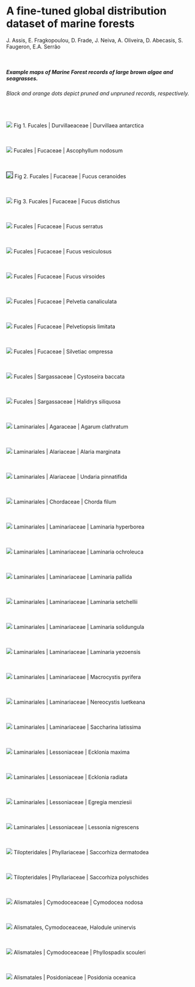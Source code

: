 # A fine-tuned global distribution dataset of marine forests

J. Assis, E. Fragkopoulou, D. Frade, J. Neiva, A. Oliveira, D. Abecasis, S. Faugeron, E.A. Serrão

<br>

##### Example maps of Marine Forest records of large brown algae and seagrasses. 
###### Black and orange dots depict pruned and unpruned records, respectively.

<br><br><img src="https://github.com/jorgeassis/marineforestsDB/raw/master/Data/exampleMaps/Fucales.Durvillaeaceae.Durvillaeaantarctica.png">
Fig 1. Fucales | Durvillaeaceae | Durvillaea antarctica
<br><br><img src="https://github.com/jorgeassis/marineforestsDB/raw/master/Data/exampleMaps/Fucales.Fucaceae.Ascophyllumnodosum.png">
Fucales | Fucaceae | Ascophyllum nodosum

<br><br><img src="https://github.com/jorgeassis/marineforestsDB/raw/master/Data/exampleMaps/Fucales.Fucaceae.Fucusceranoides.png" border="1">
Fig 2. Fucales | Fucaceae | Fucus ceranoides
<br><br><img src="https://github.com/jorgeassis/marineforestsDB/raw/master/Data/exampleMaps/Fucales.Fucaceae.Fucusdistichus.png">
Fig 3. Fucales | Fucaceae | Fucus distichus
<br><br><img src="https://github.com/jorgeassis/marineforestsDB/raw/master/Data/exampleMaps/Fucales.Fucaceae.Fucusserratus.png">
Fucales | Fucaceae | Fucus serratus
<br><br><img src="https://github.com/jorgeassis/marineforestsDB/raw/master/Data/exampleMaps/Fucales.Fucaceae.Fucusvesiculosus.png">
Fucales | Fucaceae | Fucus vesiculosus
<br><br><img src="https://github.com/jorgeassis/marineforestsDB/raw/master/Data/exampleMaps/Fucales.Fucaceae.Fucusvirsoides.png">
Fucales | Fucaceae | Fucus virsoides
<br><br><img src="https://github.com/jorgeassis/marineforestsDB/raw/master/Data/exampleMaps/Fucales.Fucaceae.Pelvetiacanaliculata.png">
Fucales | Fucaceae | Pelvetia canaliculata
<br><br><img src="https://github.com/jorgeassis/marineforestsDB/raw/master/Data/exampleMaps/Fucales.Fucaceae.Pelvetiopsislimitata.png">
Fucales | Fucaceae | Pelvetiopsis limitata
<br><br><img src="https://github.com/jorgeassis/marineforestsDB/raw/master/Data/exampleMaps/Fucales.Fucaceae.Silvetiacompressa.png">
Fucales | Fucaceae | Silvetiac ompressa
<br><br><img src="https://github.com/jorgeassis/marineforestsDB/raw/master/Data/exampleMaps/Fucales.Sargassaceae.Cystoseirabaccata.png">
Fucales | Sargassaceae | Cystoseira baccata
<br><br><img src="https://github.com/jorgeassis/marineforestsDB/raw/master/Data/exampleMaps/Fucales.Sargassaceae.Halidryssiliquosa.png">
Fucales | Sargassaceae | Halidrys siliquosa
<br><br><img src="https://github.com/jorgeassis/marineforestsDB/raw/master/Data/exampleMaps/Laminariales.Agaraceae.Agarumclathratum.png">
Laminariales | Agaraceae | Agarum clathratum
<br><br><img src="https://github.com/jorgeassis/marineforestsDB/raw/master/Data/exampleMaps/Laminariales.Alariaceae.Alariamarginata.png">
Laminariales | Alariaceae | Alaria marginata
<br><br><img src="https://github.com/jorgeassis/marineforestsDB/raw/master/Data/exampleMaps/Laminariales.Alariaceae.Undariapinnatifida.png">
Laminariales | Alariaceae | Undaria pinnatifida
<br><br><img src="https://github.com/jorgeassis/marineforestsDB/raw/master/Data/exampleMaps/Laminariales.Chordaceae.Chordafilum.png">
Laminariales | Chordaceae | Chorda filum
<br><br><img src="https://github.com/jorgeassis/marineforestsDB/raw/master/Data/exampleMaps/Laminariales.Laminariaceae.Laminariahyperborea.png">
Laminariales | Laminariaceae | Laminaria hyperborea
<br><br><img src="https://github.com/jorgeassis/marineforestsDB/raw/master/Data/exampleMaps/Laminariales.Laminariaceae.Laminariaochroleuca.png">
Laminariales | Laminariaceae | Laminaria ochroleuca
<br><br><img src="https://github.com/jorgeassis/marineforestsDB/raw/master/Data/exampleMaps/Laminariales.Laminariaceae.Laminariapallida.png">
Laminariales | Laminariaceae | Laminaria pallida
<br><br><img src="https://github.com/jorgeassis/marineforestsDB/raw/master/Data/exampleMaps/Laminariales.Laminariaceae.Laminariasetchellii.png">
Laminariales | Laminariaceae | Laminaria setchellii
<br><br><img src="https://github.com/jorgeassis/marineforestsDB/raw/master/Data/exampleMaps/Laminariales.Laminariaceae.Laminariasolidungula.png">
Laminariales | Laminariaceae | Laminaria solidungula
<br><br><img src="https://github.com/jorgeassis/marineforestsDB/raw/master/Data/exampleMaps/Laminariales.Laminariaceae.Laminariayezoensis.png">
Laminariales | Laminariaceae | Laminaria yezoensis
<br><br><img src="https://github.com/jorgeassis/marineforestsDB/raw/master/Data/exampleMaps/Laminariales.Laminariaceae.Macrocystispyrifera.png">
Laminariales | Laminariaceae | Macrocystis pyrifera
<br><br><img src="https://github.com/jorgeassis/marineforestsDB/raw/master/Data/exampleMaps/Laminariales.Laminariaceae.Nereocystisluetkeana.png">
Laminariales | Laminariaceae | Nereocystis luetkeana
<br><br><img src="https://github.com/jorgeassis/marineforestsDB/raw/master/Data/exampleMaps/Laminariales.Laminariaceae.Saccharinalatissima.png">
Laminariales | Laminariaceae | Saccharina latissima
<br><br><img src="https://github.com/jorgeassis/marineforestsDB/raw/master/Data/exampleMaps/Laminariales.Lessoniaceae.Eckloniamaxima.png">
Laminariales | Lessoniaceae | Ecklonia maxima
<br><br><img src="https://github.com/jorgeassis/marineforestsDB/raw/master/Data/exampleMaps/Laminariales.Lessoniaceae.Eckloniaradiata.png">
Laminariales | Lessoniaceae | Ecklonia radiata
<br><br><img src="https://github.com/jorgeassis/marineforestsDB/raw/master/Data/exampleMaps/Laminariales.Lessoniaceae.Egregiamenziesii.png">
Laminariales | Lessoniaceae | Egregia menziesii
<br><br><img src="https://github.com/jorgeassis/marineforestsDB/raw/master/Data/exampleMaps/Laminariales.Lessoniaceae.Lessonianigrescens.png">
Laminariales | Lessoniaceae | Lessonia nigrescens 
<br><br><img src="https://github.com/jorgeassis/marineforestsDB/raw/master/Data/exampleMaps/Tilopteridales.Phyllariaceae.Saccorhizadermatodea.png">
Tilopteridales | Phyllariaceae | Saccorhiza dermatodea
<br><br><img src="https://github.com/jorgeassis/marineforestsDB/raw/master/Data/exampleMaps/Tilopteridales.Phyllariaceae.Saccorhizapolyschides.png">
Tilopteridales | Phyllariaceae | Saccorhiza polyschides

<br><br><img src="https://github.com/jorgeassis/marineforestsDB/raw/master/Data/exampleMaps/Alismatales.Cymodoceaceae.Cymodoceanodosa.png">
Alismatales | Cymodoceaceae | Cymodocea nodosa

<br><br><img src="https://github.com/jorgeassis/marineforestsDB/raw/master/Data/exampleMaps/Alismatales.Cymodoceaceae.Haloduleuninervis.png">
Alismatales, Cymodoceaceae, Halodule uninervis
<br><br><img src="https://github.com/jorgeassis/marineforestsDB/raw/master/Data/exampleMaps/Alismatales.Cymodoceaceae.Phyllospadixscouleri.png">
Alismatales | Cymodoceaceae | Phyllospadix scouleri
<br><br><img src="https://github.com/jorgeassis/marineforestsDB/raw/master/Data/exampleMaps/Alismatales.Posidoniaceae.Posidoniaoceanica.png">
Alismatales | Posidoniaceae | Posidonia oceanica

<br>
